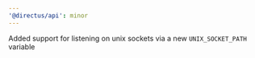```yaml
---
'@directus/api': minor
---
```


Added support for listening on unix sockets via a new `UNIX_SOCKET_PATH` variable
